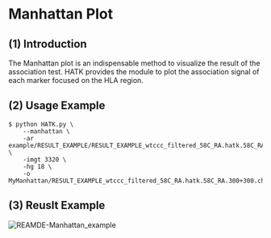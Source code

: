 # Manhattan Plot

## (1) Introduction
The Manhattan plot is an indispensable method to visualize the result of the association test. HATK provides the module to plot the association signal of each marker focused on the HLA region.

## (2) Usage Example

```
$ python HATK.py \
    --manhattan \
    -ar example/RESULT_EXAMPLE/RESULT_EXAMPLE_wtccc_filtered_58C_RA.hatk.58C_RA.300+300.chr6.hg18.assoc.logistic \
    -imgt 3320 \
    -hg 18 \
    -o MyManhattan/RESULT_EXAMPLE_wtccc_filtered_58C_RA.hatk.58C_RA.300+300.chr6.hg18
```


## (3) Reuslt Example
![REAMDE-Manhattan_example](img/REAMDE-Manhattan_example.png)
